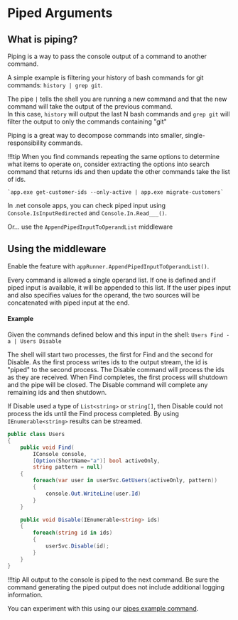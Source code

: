 # Piped Arguments

## What is piping?
Piping is a way to pass the console output of a command to another command.

A simple example is filtering your history of bash commands for git commands: `history | grep git`.

The pipe `|` tells the shell you are running a new command and that the new command will take the output of the previous command.  
In this case, `history` will output the last N bash commands and `grep git` will filter the output to only the commands containing "git"

Piping is a great way to decompose commands into smaller, single-responsibility commands.

!!!tip
    When you find commands repeating the same options to determine what items to operate on, consider extracting the options into search command that returns ids and then update the other commands take the list of ids. 

    `app.exe get-customer-ids --only-active | app.exe migrate-customers`

In .net console apps, you can check piped input using `Console.IsInputRedirected` and `Console.In.Read___()`. 

Or... use the `AppendPipedInputToOperandList` middleware

## Using the middleware

Enable the feature with `appRunner.AppendPipedInputToOperandList()`.

Every command is allowed a single operand list. If one is defined and if piped input is available, it will be appended to this list. If the user pipes input and also specifies values for the operand, the two sources will be concatenated with piped input at the end.

#### Example

Given the commands defined below and this input in the shell: `Users Find -a | Users Disable`

The shell will start two processes, the first for Find and the second for Disable. As the first process writes ids to the output stream, the id is "piped" to the second process. The Disable command will process the ids as they are received. When Find completes, the first process will shutdown and the pipe will be closed. The Disable command will complete any remaining ids and then shutdown.

If Disable used a type of `List<string>` or `string[]`, then Disable could not process the ids until the Find process completed. By using `IEnumerable<string>` results can be streamed.

``` c#
public class Users
{
    public void Find(
        IConsole console,
        [Option(ShortName="a")] bool activeOnly, 
        string pattern = null)
    {
        foreach(var user in userSvc.GetUsers(activeOnly, pattern))
        {
            console.Out.WriteLine(user.Id)
        }
    }

    public void Disable(IEnumerable<string> ids)
    {
        foreach(string id in ids)
        {
            userSvc.Disable(id);
        }    
    }
}
```

!!!tip
    All output to the console is piped to the next command. Be sure the command generating the piped output does not include additional logging information.

You can experiment with this using our [pipes example command](https://github.com/bilal-fazlani/commanddotnet/blob/beta-v3/master/CommandDotNet.Example/Commands/Pipes.cs).

 